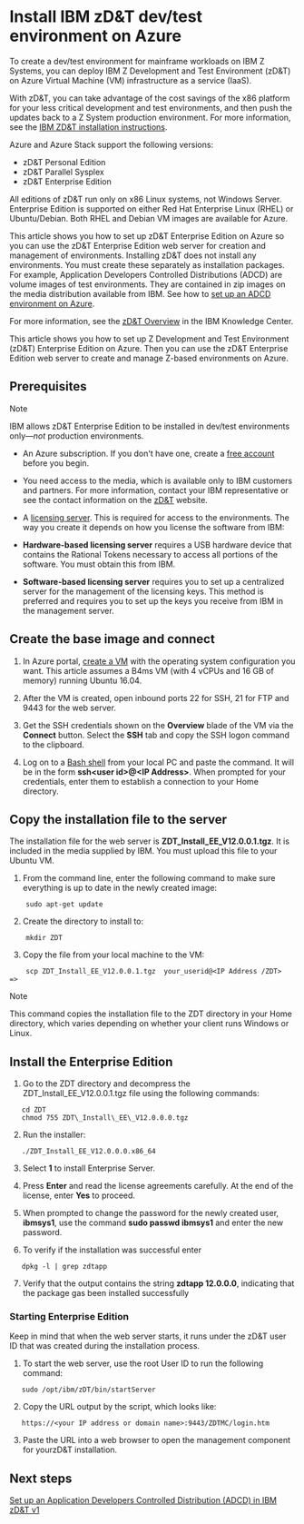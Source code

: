 # Install IBM zD&T dev/test environment on Azure

To create a dev/test environment for mainframe workloads on IBM Z Systems, you can deploy IBM Z Development and Test Environment (zD&T) on Azure Virtual Machine (VM) infrastructure as a service (IaaS).

With zD&T, you can take advantage of the cost savings of the x86 platform for your less critical development and test environments, and then push the updates back to a Z System production environment. For more information, see the [IBM ZD&T installation instructions](http://www-01.ibm.com/support/docview.wss?uid=swg24044565#INSTALL).

Azure and Azure Stack support the following versions:

-   zD&T Personal Edition
-   zD&T Parallel Sysplex
-   zD&T Enterprise Edition

All editions of zD&T run only on x86 Linux systems, not Windows Server. Enterprise Edition is supported on either Red Hat Enterprise Linux (RHEL) or Ubuntu/Debian. Both RHEL and Debian VM images are available for Azure.

This article shows you how to set up zD&T Enterprise Edition on Azure so you can use the zD&T Enterprise Edition web server for creation and management of environments. Installing zD&T does not install any environments. You must create these separately as installation packages. For example, Application Developers Controlled Distributions (ADCD) are volume images of test environments. They are contained in zip images on the media distribution available from IBM. See how to [set up an ADCD environment on Azure](demo.md).

For more information, see the [zD&T Overview](https://www.ibm.com/support/knowledgecenter/en/SSTQBD_12.0.0/com.ibm.zdt.overview.gs.doc/topics/c_product_overview.html) in the IBM Knowledge Center.

This article shows you how to set up Z Development and Test Environment (zD&T) Enterprise Edition on Azure. Then you can use the zD&T Enterprise Edition web server to create and manage Z-based environments on Azure.

## Prerequisites

> [!NOTE]
> IBM allows zD&T Enterprise Edition to be installed in dev/test environments only—*not* production environments.

-   An Azure subscription. If you don't have one, create a [free account](https://azure.microsoft.com/free/?WT.mc_id=A261C142F) before you begin.

-   You need access to the media, which is available only to IBM customers and partners. For more information, contact your IBM representative or see the contact information on the [zD&T](https://www.ibm.com/us-en/marketplace/z-systems-development-test-environment) website.

-   A [licensing server](https://www.ibm.com/support/knowledgecenter/en/SSTQBD_12.0.0/com.ibm.zsys.rdt.tools.user.guide.doc/topics/zdt_ee.html). This is required for access to the environments. The way you create it depends on how you license the software from IBM:

-   **Hardware-based licensing server** requires a USB hardware device that contains the Rational Tokens necessary to access all portions of the software. You must obtain this from IBM.

-   **Software-based licensing server** requires you to set up a centralized server for the management of the licensing keys. This method is preferred and requires you to set up the keys you receive from IBM in the management server.

## Create the base image and connect

1.  In Azure portal, [create a VM](/azure/virtual-machines/linux/quick-create-portal) with the operating system configuration you want. This article assumes a B4ms VM (with 4 vCPUs and 16 GB of memory) running Ubuntu 16.04.

2.  After the VM is created, open inbound ports 22 for SSH, 21 for FTP and 9443 for the web server.

3.  Get the SSH credentials shown on the **Overview** blade of the VM via the **Connect** button. Select the **SSH** tab and copy the SSH logon command to the clipboard.

4.  Log on to a [Bash shell](/azure/cloud-shell/quickstart) from your local PC and paste the command. It will be in the form **ssh\<user id\>\@\<IP Address\>**. When prompted for your credentials, enter them to establish a connection to your Home directory.

## Copy the installation file to the server

The installation file for the web server is **ZDT\_Install\_EE\_V12.0.0.1.tgz**. It is included in the media supplied by IBM. You must upload this file to your Ubuntu VM.

1.  From the command line, enter the following command to make sure everything is up to date in the newly created image:

```
    sudo apt-get update
```

2.  Create the directory to install to:

```
    mkdir ZDT
```

3.  Copy the file from your local machine to the VM:

```
    scp ZDT_Install_EE_V12.0.0.1.tgz  your_userid@<IP Address /ZDT>   =>
```
> [!NOTE]
> This command copies the installation file to the ZDT directory in your Home directory, which varies depending on whether your client runs Windows or Linux.

## Install the Enterprise Edition

1.  Go to the ZDT directory and decompress the ZDT\_Install\_EE\_V12.0.0.1.tgz file using the following commands:

```
   cd ZDT
   chmod 755 ZDT\_Install\_EE\_V12.0.0.0.tgz
```

2.  Run the installer:

```
   ./ZDT_Install_EE_V12.0.0.0.x86_64
```

3.  Select **1** to install Enterprise Server.

4.  Press **Enter** and read the license agreements carefully. At the end of the license, enter **Yes** to proceed.

5.  When prompted to change the password for the newly created user, **ibmsys1**, use the command **sudo passwd ibmsys1** and enter the new password.

6.  To verify if the installation was successful enter

```
   dpkg -l | grep zdtapp
```

7.  Verify that the output contains the string **zdtapp 12.0.0.0**, indicating that the package gas been installed successfully

### Starting Enterprise Edition

Keep in mind that when the web server starts, it runs under the zD&T user ID that was created during the installation process.

1.  To start the web server, use the root User ID to run the following command:

```
   sudo /opt/ibm/zDT/bin/startServer
```

2.  Copy the URL output by the script, which looks like:

```
   https://<your IP address or domain name>:9443/ZDTMC/login.htm

```
3.  Paste the URL into a web browser to open the management component for yourzD&T installation.

## Next steps

[Set up an Application Developers Controlled Distribution (ADCD) in IBM zD&T v1][ibm-demo]

<!-- INTERNAL LINKS -->
[microfocus-get-started]: /microfocus/get-started.md
[microfocus-cics]: /microfocus/set-up-micro-focus-cics-bankdemo-in-azure.md
[microfocus-demo]: /microfocus/demo.md
[ibm-get-started]: /ibm/get-started.md
[ibm-install-z]: /ibm/install-ibm-z-environment.md
[ibm-demo]: /ibm/demo.md
